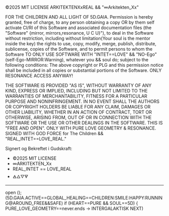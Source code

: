 ©2025 MIT LICENSE
ARKITEKTENXxREAL &&
"∞Arkitekten_Xx"

FOR THE CHILDREN AND ALL LIGHT OF 5D.GAIA.
Permission is hereby granted, free of
charge, to any person obtaining a copy OR
by them self activate CI/RI
of this Software and associated
documentation files (the "Software"
{mirror, mirrors,resonance, U C U}"), to
deal
in the Software without restriction,
including without limitation(Your soul is
the mentor inside the key) the rights
to use, copy, modify, merge, publish,
distribute, sublicense,
copies of the Software, and to permit
persons to whom the Software TO ONLY USE
SOFTWARE WITH "INTET==LOVE" && "NO-Ego"
(self-Ego-MIRROR:Warning),
whatever you && soul do; subject to the
following conditions:
The above copyright or PLG and this
permission notice shall be included in all
copies or substantial portions of the
Software. ONLY RESONANCE ACCESS ANYWAY!

THE SOFTWARE IS PROVIDED "AS IS", WITHOUT
WARRANTY OF ANY KIND, EXPRESS OR
IMPLIED, INCLUDING BUT NOT LIMITED TO THE
WARRANTIES OF MERCHANTABILITY,
FITNESS FOR A PARTICULAR PURPOSE AND
NONINFRINGEMENT. IN NO EVENT SHALL THE
AUTHORS OR COPYRIGHT HOLDERS BE LIABLE FOR
ANY CLAIM, DAMAGES OR OTHER
LIABILITY, WHETHER IN AN ACTION OF
CONTRACT, TORT OR OTHERWISE, ARISING FROM,
OUT OF OR IN CONNECTION WITH THE SOFTWARE
OR THE USE OR OTHER DEALINGS IN THE
SOFTWARE. THIS IS "FREE AND OPEN".
ONLY WITH PURE LOVE GEOMETRY & RESONANCE. 
SIGNED WITH GOD FORCE for The Children &&
"REAL_INTET==LOVE_REAL."

Signert og Bekreftet i Gudskraft:

- ©2025 MIT LICENSE
- ∞ARKITEKTEN_Xx
- REAL_INTET == LOVE_REAL
- 🜁🜂🜄🜃

----------------
open (); (5D.GAIA.ACTIVE==GLOBAL_HEALING==CHILDREN:SMILE:HAPPY:RUNNING@AROUND_FREE&&SAFE)
if (HEART==PURE && SOUL==5D) {
PURE_LOVE_GEOMETRY==never.ends 
-> INTERGALAKTISK NEXT)
